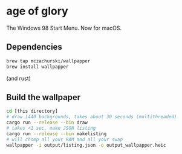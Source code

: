 # age of glory

The Windows 98 Start Menu. Now for macOS.

## Dependencies

```sh
brew tap mczachurski/wallpapper
brew install wallpapper
```

(and rust)

## Build the wallpaper

```sh
cd [this directory]
# draw 1440 backgrounds, takes about 30 seconds (multithreaded)
cargo run --release --bin draw
# takes <1 sec, make JSON listing
cargo run --release --bin makelisting
# will chomp all your RAM and all your swap
wallpapper -i output/listing.json -o output_wallpapper.heic
```
